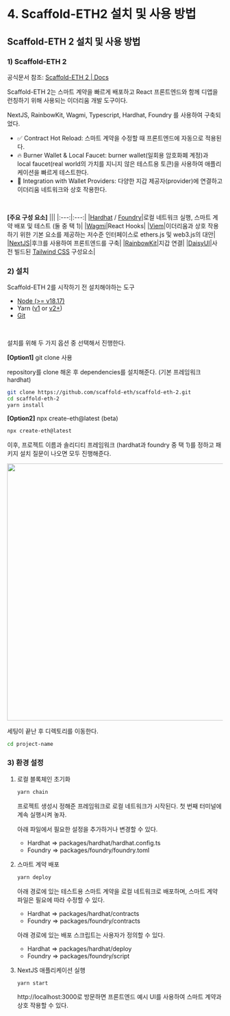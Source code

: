 # 4. Scaffold-ETH2 설치 및 사용 방법

## Scaffold-ETH 2 설치 및 사용 방법

### 1) Scaffold-ETH 2

공식문서 참조: [Scaffold-ETH 2 | Docs](https://docs.scaffoldeth.io/)

Scaffold-ETH 2는 스마트 계약을 빠르게 배포하고 React 프론트엔드와 함께 디앱을 런칭하기 위해 사용되는 이더리움 개발 도구이다.

NextJS, RainbowKit, Wagmi, Typescript, Hardhat, Foundry 를 사용하여 구축되었다.

- ✅ Contract Hot Reload: 스마트 계약을 수정할 때 프론트엔드에 자동으로 적용된다.
- 🔥 Burner Wallet & Local Faucet: burner wallet(일회용 암호화폐 계정)과 local faucet(real world의 가치를 지니지 않은 테스트용 토큰)을 사용하여 애플리케이션을 빠르게 테스트한다.
- 🔐 Integration with Wallet Providers: 다양한 지갑 제공자(provider)에 연결하고 이더리움 네트워크와 상호 작용한다.

<br/>

**[주요 구성 요소]**
|||
|:---:|:---:|
|[Hardhat](https://hardhat.org/docs) / [Foundry](https://book.getfoundry.sh/)|로컬 네트워크 실행, 스마트 계약 배포 및 테스트 (둘 중 택 1)|
|[Wagmi](https://wagmi.sh/react/getting-started)|React Hooks|
|[Viem](https://viem.sh/docs/getting-started.html)|이더리움과 상호 작용하기 위한 기본 요소를 제공하는 저수준 인터페이스로 ethers.js 및 web3.js의 대안|
|[NextJS](https://nextjs.org/docs)|후크를 사용하여 프론트엔드를 구축|
|[RainbowKit](https://www.rainbowkit.com/docs/introduction)|지갑 연결|
|[DaisyUI](https://daisyui.com/docs/install/)|사전 빌드된 [Tailwind CSS](https://tailwindui.com/components) 구성요소|


### 2) 설치
Scaffold-ETH 2를 시작하기 전 설치해야하는 도구
- [Node (>= v18.17)](https://nodejs.org/en/download/package-manager)
- Yarn ([v1](https://classic.yarnpkg.com/en/docs/install/#mac-stable) or [v2+](https://yarnpkg.com/getting-started/install))
- [Git](https://git-scm.com/downloads)

<br/>

설치를 위해 두 가지 옵션 중 선택해서 진행한다.

**[Option1]** git clone 사용

repository를 clone 해온 후 dependencies를 설치해준다. (기본 프레임워크 hardhat)
```bash
git clone https://github.com/scaffold-eth/scaffold-eth-2.git
cd scaffold-eth-2
yarn install
```

**[Option2]** npx create-eth@latest (beta)
```bash
npx create-eth@latest
```
이후, 프로젝트 이름과 솔리디티 프레임워크 (hardhat과 foundry 중 택 1)를 정하고 패키지 설치 질문이 나오면 모두 진행해준다.

<img src='https://github.com/Ludium-Official/road-to-bangkok/raw/main/%EC%86%94%EB%A6%AC%EB%94%94%ED%8B%B0%20%EB%94%94%EC%95%B1%20%EB%A7%8C%EB%93%A4%EA%B8%B0/%EC%95%84%ED%8B%B0%ED%81%B4/images/setting_scaffold_eth_2.png' width='600px'></img>

세팅이 끝난 후 디렉토리를 이동한다.
```bash
cd project-name
```

### 3) 환경 설정
1. 로컬 블록체인 초기화
    ```bash
    yarn chain
    ```
    프로젝트 생성시 정해준 프레임워크로 로컬 네트워크가 시작된다.
    첫 번째 터미널에 계속 실행시켜 놓자.

    아래 파일에서 필요한 설정을 추가하거나 변경할 수 있다.
    - Hardhat => packages/hardhat/hardhat.config.ts
    - Foundry => packages/foundry/foundry.toml

2. 스마트 계약 배포
    ```bash
    yarn deploy
    ```
    아래 경로에 있는 테스트용 스마트 계약을 로컬 네트워크로 배포하며, 스마트 계약 파일은 필요에 따라 수정할 수 있다.
    - Hardhat => packages/hardhat/contracts
    - Foundry => packages/foundry/contracts

    아래 경로에 있는 배포 스크립트는 사용자가 정의할 수 있다.
    - Hardhat => packages/hardhat/deploy
    - Foundry => packages/foundry/script

3. NextJS 애플리케이션 실행
    ```bash
    yarn start
    ```
    http://localhost:3000로 방문하면 프론트엔드 예시 UI를 사용하여 스마트 계약과 상호 작용할 수 있다.